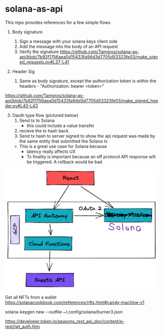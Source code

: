 # solana-as-api

This repo provides references for a few simple flows

1. Body signature
    1. Sign a message with your solana keys client side 
    2. Add the message into the body of an API request
    3. Verify the signature 
https://github.com/Tamgros/solana-as-api/blob/7b92f1756aea0d15433fa94d3d7705d53323fe03/make_signed_requests.py#L37-L41

2. Header Sig
    1. Same as body signature, except the authorization token is within the headers - "Authorization: bearer \<token\>"

https://github.com/Tamgros/solana-as-api/blob/7b92f1756aea0d15433fa94d3d7705d53323fe03/make_signed_header.py#L40-L43

3. Oauth type flow (pictured below)
    1. Send tx to Solana
        * this could include a value transfer
    2. recieve the tx hash back
    3. Send tx hash to server signed to show the api request was made by the same entity that submitted the Solana tx
    * This is a great use case for Solana because 
        * latency really affects UX 
        * Tx finality is important because an off protocol API response will be triggered. A rollback would be bad



![alt text](https://github.com/Tamgros/solana-as-api/blob/solana_package/assets/1_WP1iB-f6lJl_4YsvTsw2Og.png)


Get all NFTs from a wallet
https://solanacookbook.com/references/nfts.html#candy-machine-v1

solana-keygen new --outfile ~/.config/solana/burner3.json

https://developer.token.io/seasons_rest_api_doc/content/e-rest/jwt_auth.htm